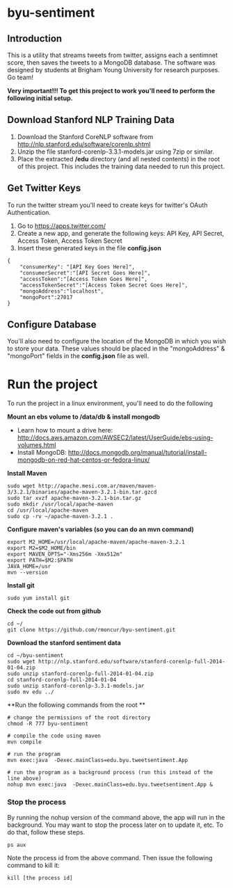 byu-sentiment
=============

## Introduction 

This is a utility that streams tweets from twitter, assigns each a sentimnet score, then saves the tweets to a MongoDB database. The software was designed by students at Brigham Young University for research purposes. Go team!

**Very important!!! To get this project to work you'll need to perform the following initial setup.**

## Download Stanford NLP Training Data

1. Download the Stanford CoreNLP software from http://nlp.stanford.edu/software/corenlp.shtml
2. Unzip the file stanford-corenlp-3.3.1-models.jar using 7zip or similar. 
3. Place the extracted **/edu** directory (and all nested contents) in the root of this project. This includes the training data needed to run this project.

## Get Twitter Keys

To run the twitter stream you'll need to create keys for twitter's OAuth Authentication. 

1. Go to https://apps.twitter.com/
2. Create a new app, and generate the following keys: API Key, API Secret, Access Token, Access Token Secret
3. Insert these generated keys in the file **config.json**
 
<!-- language lang-json -->

    {
        "consumerKey": "[API Key Goes Here]",
        "consumerSecret":"[API Secret Goes Here]",
        "accessToken":"[Access Token Goes Here]",
        "accessTokenSecret":"[Access Token Secret Goes Here]",
        "mongoAddress":"localhost",
        "mongoPort":27017
    }
    
## Configure Database

You'll also need to configure the location of the MongoDB in which you wish to store your data. These values should be placed in the "mongoAddress" & "mongoPort" fields in the **config.json** file as well.

# Run the project

To run the project in a linux environment, you'll need to do the following

**Mount an ebs volume to /data/db & install mongodb**

- Learn how to mount a drive here: http://docs.aws.amazon.com/AWSEC2/latest/UserGuide/ebs-using-volumes.html
- Install MongoDB: http://docs.mongodb.org/manual/tutorial/install-mongodb-on-red-hat-centos-or-fedora-linux/

**Install Maven**

<!-- language shell -->
    sudo wget http://apache.mesi.com.ar/maven/maven-3/3.2.1/binaries/apache-maven-3.2.1-bin.tar.gzcd
    sudo tar xvzf apache-maven-3.2.1-bin.tar.gz
    sudo mkdir /usr/local/apache-maven
    cd /usr/local/apache-maven
    sudo cp -rv ~/apache-maven-3.2.1 .

**Configure maven's variables (so you can do an mvn command)**

<!-- Doobie doo -->
    export M2_HOME=/usr/local/apache-maven/apache-maven-3.2.1
    export M2=$M2_HOME/bin
    export MAVEN_OPTS="-Xms256m -Xmx512m"
    export PATH=$M2:$PATH
    JAVA_HOME=/usr
    mvn --version

**Install git**

<!-- language shell -->

    sudo yum install git

**Check the code out from github**

<!-- language shell -->
    cd ~/
    git clone https://github.com/rmoncur/byu-sentiment.git

**Download the stanford sentiment data**
 
<!-- language shell -->

    cd ~/byu-sentiment
    sudo wget http://nlp.stanford.edu/software/stanford-corenlp-full-2014-01-04.zip
    sudo unzip stanford-corenlp-full-2014-01-04.zip
    cd stanford-corenlp-full-2014-01-04
    sudo unzip stanford-corenlp-3.3.1-models.jar
    sudo mv edu ../

**Run the following commands from the root **

<!-- language shell -->

    # change the permissions of the root directory
    chmod -R 777 byu-sentiment
    
    # compile the code using maven
    mvn compile
    
    # run the program
    mvn exec:java  -Dexec.mainClass=edu.byu.tweetsentiment.App
    
    # run the program as a background process (run this instead of the line above)
    nohup mvn exec:java  -Dexec.mainClass=edu.byu.tweetsentiment.App &

### Stop the process

By running the nohup version of the command above, the app will run in the background. You may want to stop the process later on to update it, etc. To do that, follow these steps.

<!-- language shell -->
    ps aux

Note the process id from the above command. Then issue the following command to kill it:

<!-- language shell -->
    kill [the process id]

